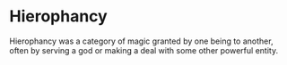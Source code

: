 # Hierophancy

Hierophancy was a category of magic granted by one being to another, often by serving a god or making a deal with some other powerful entity.